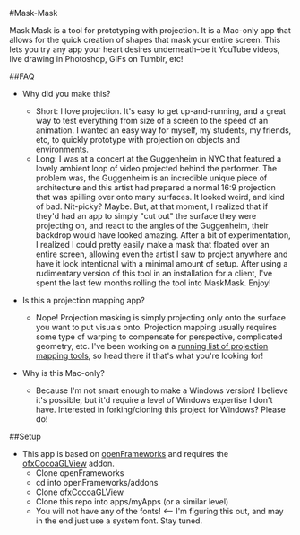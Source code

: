#Mask-Mask

Mask Mask is a tool for prototyping with projection. It is a Mac-only app that allows for the quick creation of shapes that mask your entire screen. This lets you try any app your heart desires underneath–be it YouTube videos, live drawing in Photoshop, GIFs on Tumblr, etc!

##FAQ
* Why did you make this?
  * Short: I love projection. It's easy to get up-and-running, and a great way to test everything from size of a screen to the speed of an animation. I wanted an easy way for myself, my students, my friends, etc, to quickly prototype with projection on objects and environments. 
  * Long: I was at a concert at the Guggenheim in NYC that featured a lovely ambient loop of video projected behind the performer. The problem was, the Guggenheim is an incredible unique piece of architecture and this artist had prepared a normal 16:9 projection that was spilling over onto many surfaces. It looked weird, and kind of bad. Nit-picky? Maybe. But, at that moment, I realized that if they'd had an app to simply "cut out" the surface they were projecting on, and react to the angles of the Guggenheim, their backdrop would have looked amazing. After a bit of experimentation, I realized I could pretty easily make a mask that floated over an entire screen, allowing even the artist I saw to project anywhere and have it look intentional with a minimal amount of setup. After using a rudimentary version of this tool in an installation for a client, I've spent the last few months rolling the tool into MaskMask. Enjoy!

* Is this a projection mapping app?
  * Nope! Projection masking is simply projecting only onto the surface you want to put visuals onto. Projection mapping usually requires some type of warping to compensate for perspective, complicated geometry, etc. I've been working on a [running list of projection mapping tools](https://github.com/robotconscience/InteractiveResources/wiki/1.b.-Techniques:-Projection-Mapping), so head there if that's what you're looking for!

* Why is this Mac-only?
  * Because I'm not smart enough to make a Windows version! I believe it's possible, but it'd require a level of Windows expertise I don't have. Interested in forking/cloning this project for Windows? Please do!

##Setup
* This app is based on [openFrameworks](http://github.com/openFrameworks/openFrameworks) and requires the [ofxCocoaGLView](https://github.com/robotconscience/ofxCocoaGLView) addon.
  * Clone openFrameworks
  * cd into openFrameworks/addons
  * Clone [ofxCocoaGLView](https://github.com/robotconscience/ofxCocoaGLView)
  * Clone this repo into apps/myApps (or a similar level)
  * You will not have any of the fonts! <-- I'm figuring this out, and may in the end just use a system font. Stay tuned.